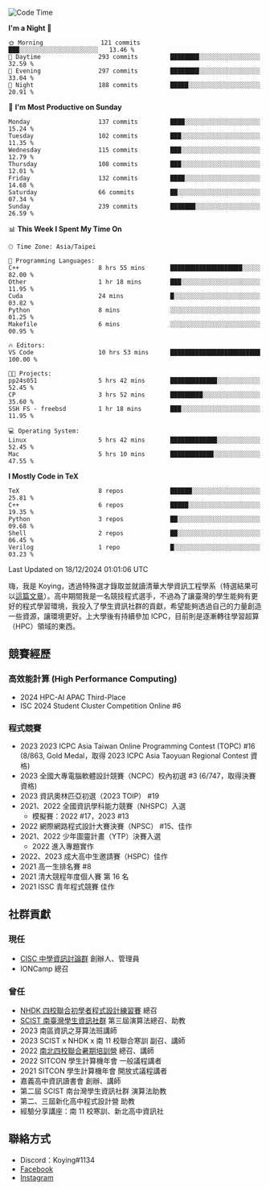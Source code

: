 <!--START_SECTION:waka-->
![Code Time](http://img.shields.io/badge/Code%20Time-1%2C238%20hrs%2018%20mins-blue)

**I'm a Night 🦉** 

```text
🌞 Morning                121 commits         ███░░░░░░░░░░░░░░░░░░░░░░   13.46 % 
🌆 Daytime                293 commits         ████████░░░░░░░░░░░░░░░░░   32.59 % 
🌃 Evening                297 commits         ████████░░░░░░░░░░░░░░░░░   33.04 % 
🌙 Night                  188 commits         █████░░░░░░░░░░░░░░░░░░░░   20.91 % 
```
📅 **I'm Most Productive on Sunday** 

```text
Monday                   137 commits         ████░░░░░░░░░░░░░░░░░░░░░   15.24 % 
Tuesday                  102 commits         ███░░░░░░░░░░░░░░░░░░░░░░   11.35 % 
Wednesday                115 commits         ███░░░░░░░░░░░░░░░░░░░░░░   12.79 % 
Thursday                 108 commits         ███░░░░░░░░░░░░░░░░░░░░░░   12.01 % 
Friday                   132 commits         ████░░░░░░░░░░░░░░░░░░░░░   14.68 % 
Saturday                 66 commits          ██░░░░░░░░░░░░░░░░░░░░░░░   07.34 % 
Sunday                   239 commits         ███████░░░░░░░░░░░░░░░░░░   26.59 % 
```


📊 **This Week I Spent My Time On** 

```text
🕑︎ Time Zone: Asia/Taipei

💬 Programming Languages: 
C++                      8 hrs 55 mins       ████████████████████░░░░░   82.00 % 
Other                    1 hr 18 mins        ███░░░░░░░░░░░░░░░░░░░░░░   11.95 % 
Cuda                     24 mins             █░░░░░░░░░░░░░░░░░░░░░░░░   03.82 % 
Python                   8 mins              ░░░░░░░░░░░░░░░░░░░░░░░░░   01.25 % 
Makefile                 6 mins              ░░░░░░░░░░░░░░░░░░░░░░░░░   00.95 % 

🔥 Editors: 
VS Code                  10 hrs 53 mins      █████████████████████████   100.00 % 

🐱‍💻 Projects: 
pp24s051                 5 hrs 42 mins       █████████████░░░░░░░░░░░░   52.45 % 
CP                       3 hrs 52 mins       █████████░░░░░░░░░░░░░░░░   35.60 % 
SSH FS - freebsd         1 hr 18 mins        ███░░░░░░░░░░░░░░░░░░░░░░   11.95 % 

💻 Operating System: 
Linux                    5 hrs 42 mins       █████████████░░░░░░░░░░░░   52.45 % 
Mac                      5 hrs 10 mins       ████████████░░░░░░░░░░░░░   47.55 % 
```

**I Mostly Code in TeX** 

```text
TeX                      8 repos             ██████░░░░░░░░░░░░░░░░░░░   25.81 % 
C++                      6 repos             █████░░░░░░░░░░░░░░░░░░░░   19.35 % 
Python                   3 repos             ██░░░░░░░░░░░░░░░░░░░░░░░   09.68 % 
Shell                    2 repos             ██░░░░░░░░░░░░░░░░░░░░░░░   06.45 % 
Verilog                  1 repo              █░░░░░░░░░░░░░░░░░░░░░░░░   03.23 % 
```




 Last Updated on 18/12/2024 01:01:06 UTC
<!--END_SECTION:waka-->


嗨，我是 Koying，透過特殊選才錄取並就讀清華大學資訊工程學系（特選結果可以[這篇文章](https://koyingtw.github.io/2022/10/31/%E7%89%B9%E9%81%B8%E5%BF%83%E5%BE%97/)）。高中期間我是一名競技程式選手，不過為了讓臺灣的學生能夠有更好的程式學習環境，我投入了學生資訊社群的貢獻，希望能夠透過自己的力量創造一些資源，讓環境更好。上大學後有持續參加 ICPC，目前則是逐漸轉往學習超算（HPC）領域的東西。

## 競賽經歷
### 高效能計算 (High Performance Computing)
- 2024 HPC-AI APAC Third-Place
- ISC 2024 Student Cluster Competition Online #6

### 程式競賽
- 2023 2023 ICPC Asia Taiwan Online Programming Contest (TOPC) #16 (8/863, Gold Medal，取得 2023 ICPC Asia Taoyuan Regional Contest 資格)
- 2023 全國大專電腦軟體設計競賽（NCPC）校內初選 #3 (6/747，取得決賽資格)
- 2023 資訊奧林匹亞初選（2023 TOIP） #19
- 2021、2022 全國資訊學科能力競賽（NHSPC）入選
    - 模擬賽：2022 #17，2023 #13
- 2022 網際網路程式設計大賽決賽（NPSC） #15、佳作
- 2021、2022 少年圖靈計畫（YTP）決賽入選
    - 2022 進入專題實作
- 2022、2023 成大高中生邀請賽（HSPC）佳作
- 2021 高一生排名賽 #8
- 2021 清大競程年度個人賽 第 16 名
- 2021 ISSC 青年程式競賽 佳作

## 社群貢獻
### 現任
- [CISC 中學資訊討論群](https://discord.gg/mc9CgJvjZz) 創辦人、管理員
- IONCamp 總召

### 曾任
- [NHDK 四校聯合初學者程式設計練習賽](https://www.facebook.com/profile.php?id=100064076583372) 總召
- [SCIST 南臺灣學生資訊社群](https://www.facebook.com/scist.tw) 第三屆演算法總召、助教
- 2023 南區資訊之芽算法班講師
- 2023 SCIST x NHDK x 南 11 校聯合寒訓 副召、講師
- 2022 [南北四校聯合暑期培訓營](https://github.com/HHSH-CYSH-WGSH-HSNU-Summer-Camp/) 總召、講師
- 2022 SITCON 學生計算機年會 一般議程講者
- 2021 SITCON 學生計算機年會 開放式議程講者
- 嘉義高中資訊讀書會 創辦、講師
- 第二屆 SCIST 南台灣學生資訊社群 演算法助教
- 第二、三屆新化高中程式設計營 助教
- 經驗分享講座：南 11 校寒訓、新北高中資訊社

## 聯絡方式
- Discord：Koying#1134
- [Facebook](https://www.facebook.com/profile.php?id=100015800760577)
- [Instagram](https://www.instagram.com/cisc._.koying/)
